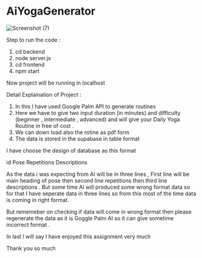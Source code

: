 # AiYogaGenerator
![Screenshot (7)](https://github.com/SankalpGupta2001/AiYogaGenerator/assets/83775048/71c9cd55-41b0-400e-9eeb-c9bebf1bf78b)


Step to run the code : 

1) cd backend
2) node server.js
3) cd frontend
4) npm start

Now project will be running in localhost 

Detail Explaination of Project : 

1) In this I have used Google Palm API to generate routines
2) Here we have to give two input duration (in minutes) and difficulty (beginner , intermediate , advanced) and will give your Daily Yoga Routine in free of cost .
3) We can down load also  the rotine as pdf form
4) The data is stored in the supabase in table format

I have choose the design of database as this format

id                    Pose                       Repetitions                 Descriptions 


As the data i was expecting from AI will be in three lines , First line will be main heading of pose then second line repetitions then third line descriptions . But some time AI will produced some wrong format data so for that I have seperate data in three lines so from this most of the time data is coming in right format.

But rememeber on checking if data will come in wrong format then please regenerate the data as it is Goggle Palm AI so it can give sometime incorrect format . 


In last I will say I have enjoyed this assignment very much 

Thank you so much
